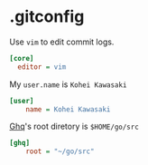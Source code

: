 # .gitconfig

Use `vim` to edit commit logs.

```ini
[core]
  editor = vim
```

My `user.name` is `Kohei Kawasaki`

```ini
[user]
	name = Kohei Kawasaki
```

[Ghq](https://github.com/motemen/ghq)'s root diretory is `$HOME/go/src`

```ini
[ghq]
	root = "~/go/src"
```
